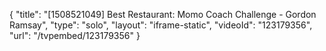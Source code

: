 {
    "title": "[1508521049] Best Restaurant: Momo Coach Challenge - Gordon Ramsay",
    "type": "solo",
    "layout": "iframe-static",
    "videoId": "123179356",
    "url": "\/tvpembed\/123179356"
}